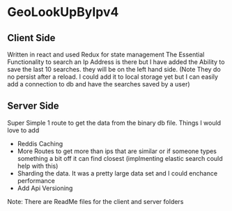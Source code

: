 # GeoLookUpByIpv4

## Client Side
Written in react and used Redux for state management
The Essential Functionality to search an Ip Address is there but I have added the 
Ability to save the last 10 searches. they will be on the left hand side. (Note They do no persist after a reload. I could add it to local storage yet
but I can easily add a connection to db and have the searches saved by a user)

## Server Side
Super Simple 1 route to get the data from the binary db file.
Things I would love to add
  - Reddis Caching
  - More Routes to get more than ips that are similar or if someone types something a bit off it can find closest (implmenting elastic search could help with this) 
  - Sharding the data. It was a pretty large data set and I could enchance performance
  - Add Api Versioning


Note: There are ReadMe files for the client and server folders
